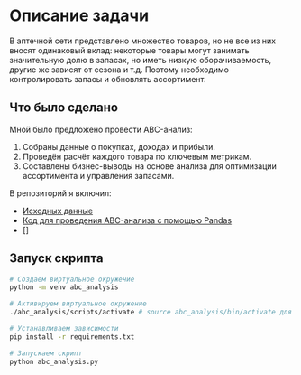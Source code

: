 # Описание задачи

В аптечной сети представлено множество товаров, но не все из них вносят одинаковый вклад: некоторые товары могут занимать значительную долю в запасах, но иметь низкую оборачиваемость, другие же зависят от сезона и т.д.
Поэтому необходимо контролировать запасы и обновлять ассортимент.

## Что было сделано

Мной было предложено провести ABC-анализ:
1. Собраны данные о покупках, доходах и прибыли.
2. Проведён расчёт каждого товара по ключевым метрикам.
3. Составлены бизнес-выводы на основе анализа для оптимизации ассортимента и управления запасами.

В репозиторий я включил:
- [Исходных данныe](https://github.com/EvgenyGladyshev/ABC/blob/master/data.xlsx)
- [Код для проведения ABC-анализа с помощью Pandas](https://github.com/EvgenyGladyshev/ABC/blob/master/abc_analysis.py)
- []

## Запуск скрипта

```sh
# Создаем виртуальное окружение
python -m venv abc_analysis

# Активируем виртуальное окружение
./abc_analysis/scripts/activate # source abc_analysis/bin/activate для Linux

# Устанавливаем зависимости
pip install -r requirements.txt

# Запускаем скрипт
python abc_analysis.py
```